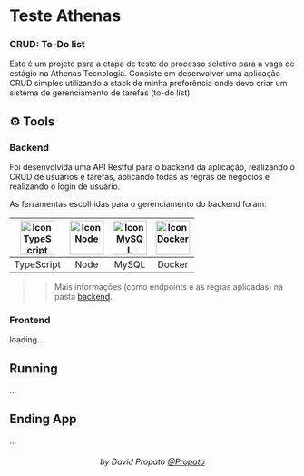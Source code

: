 # Teste Athenas

### CRUD: To-Do list

Este é um projeto para a etapa de teste do processo seletivo para a vaga de estágio na Athenas Tecnologia. Consiste em desenvolver uma aplicação CRUD simples utilizando a stack de minha preferência onde devo criar um sistema de gerenciamento de tarefas (to-do list).

## :gear: Tools

### Backend

Foi desenvolvida uma API Restful para o backend da aplicação, realizando o CRUD de usuários e tarefas, aplicando todas as regras de negócios e realizando o login de usuário.

As ferramentas escolhidas para o gerenciamento do backend foram:

| <img alt="Icon TypeScript" title="TypeScript" height="60" src="https://github.com/Propato/movies-review/assets/84464307/a3c73786-1f20-4910-a20d-75bb006bd31e"> | <img alt="Icon Node" title="Node" height="60" src="https://github.com/Propato/movies-review/assets/84464307/3a89b223-3772-4168-8eb0-a09493f52b9f"> | <img alt="Icon MySQL" title="MySQL" height="60" src="https://github.com/Propato/movies-review/assets/84464307/cae15bc6-56cf-4659-9f25-843872d4eba3"> | <img alt="Icon Docker" title="Docker" height="60" src="https://github.com/Propato/movies-review/assets/84464307/2722d075-35c7-498c-bef4-310a86d317a8"> |
| :----------: | :-------------: | :------: | :------: |
| TypeScript | Node | MySQL | Docker |

>> Mais informações (como endpoints e as regras aplicadas) na pasta <a href="./backend/">backend</a>.

### Frontend

loading...

## Running

...

## Ending App

...

<h6 align="center">by David Propato <a href="https://github.com/Propato">@Propato</a> </h6>
